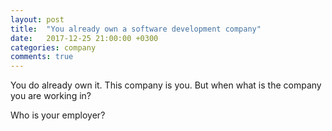 ```yaml
---
layout: post
title:  "You already own a software development company"
date:   2017-12-25 21:00:00 +0300
categories: company
comments: true
---
```


You do already own it. This company is you. But when what is the company you are working in?

Who is your employer?